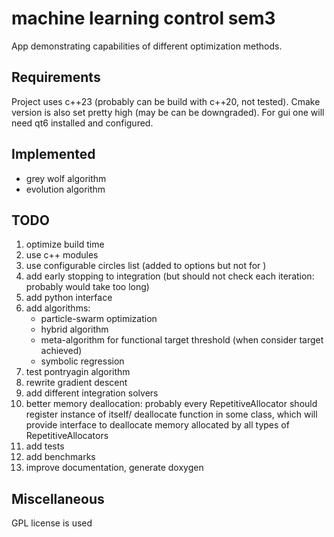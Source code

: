 # machine learning control sem3

App demonstrating capabilities of different optimization methods.

## Requirements

Project uses c++23 (probably can be build with c++20, not tested). Cmake version is also set pretty high (may be can be downgraded).
For gui one will need qt6 installed and configured.

## Implemented

- grey wolf algorithm
- evolution algorithm

## TODO

1. optimize build time
2. use c++ modules
3. use configurable circles list (added to options but not for )
4. add early stopping to integration (but should not check each iteration: probably would take too long)
5. add python interface
6. add algorithms:
    - particle-swarm optimization
    - hybrid algorithm
    - meta-algorithm for functional target threshold (when consider target achieved)
    - symbolic regression
7. test pontryagin algorithm
8. rewrite gradient descent
9. add different integration solvers
10. better memory deallocation: probably every RepetitiveAllocator should register instance of itself/ deallocate function in some class, which will provide interface to deallocate memory allocated by all types of RepetitiveAllocators
11. add tests
12. add benchmarks
13. improve documentation, generate doxygen

## Miscellaneous

GPL license is used
